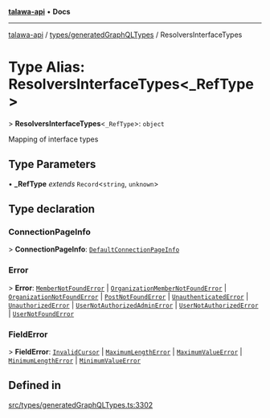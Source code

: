 [**talawa-api**](../../../README.md) • **Docs**

***

[talawa-api](../../../modules.md) / [types/generatedGraphQLTypes](../README.md) / ResolversInterfaceTypes

# Type Alias: ResolversInterfaceTypes\<_RefType\>

\> **ResolversInterfaceTypes**\<`_RefType`\>: `object`

Mapping of interface types

## Type Parameters

• **_RefType** *extends* `Record`\<`string`, `unknown`\>

## Type declaration

### ConnectionPageInfo

\> **ConnectionPageInfo**: [`DefaultConnectionPageInfo`](DefaultConnectionPageInfo.md)

### Error

\> **Error**: [`MemberNotFoundError`](MemberNotFoundError.md) \| [`OrganizationMemberNotFoundError`](OrganizationMemberNotFoundError.md) \| [`OrganizationNotFoundError`](OrganizationNotFoundError.md) \| [`PostNotFoundError`](PostNotFoundError.md) \| [`UnauthenticatedError`](UnauthenticatedError.md) \| [`UnauthorizedError`](UnauthorizedError.md) \| [`UserNotAuthorizedAdminError`](UserNotAuthorizedAdminError.md) \| [`UserNotAuthorizedError`](UserNotAuthorizedError.md) \| [`UserNotFoundError`](UserNotFoundError.md)

### FieldError

\> **FieldError**: [`InvalidCursor`](InvalidCursor.md) \| [`MaximumLengthError`](MaximumLengthError.md) \| [`MaximumValueError`](MaximumValueError.md) \| [`MinimumLengthError`](MinimumLengthError.md) \| [`MinimumValueError`](MinimumValueError.md)

## Defined in

[src/types/generatedGraphQLTypes.ts:3302](https://github.com/PalisadoesFoundation/talawa-api/blob/f9e8275b1ddff2d3edcec79ee3b37c07998f6cc3/src/types/generatedGraphQLTypes.ts#L3302)
